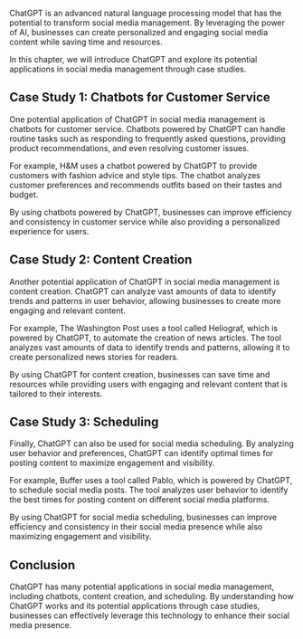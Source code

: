 
ChatGPT is an advanced natural language processing model that has the potential to transform social media management. By leveraging the power of AI, businesses can create personalized and engaging social media content while saving time and resources.

In this chapter, we will introduce ChatGPT and explore its potential applications in social media management through case studies.

Case Study 1: Chatbots for Customer Service
-------------------------------------------

One potential application of ChatGPT in social media management is chatbots for customer service. Chatbots powered by ChatGPT can handle routine tasks such as responding to frequently asked questions, providing product recommendations, and even resolving customer issues.

For example, H\&M uses a chatbot powered by ChatGPT to provide customers with fashion advice and style tips. The chatbot analyzes customer preferences and recommends outfits based on their tastes and budget.

By using chatbots powered by ChatGPT, businesses can improve efficiency and consistency in customer service while also providing a personalized experience for users.

Case Study 2: Content Creation
------------------------------

Another potential application of ChatGPT in social media management is content creation. ChatGPT can analyze vast amounts of data to identify trends and patterns in user behavior, allowing businesses to create more engaging and relevant content.

For example, The Washington Post uses a tool called Heliograf, which is powered by ChatGPT, to automate the creation of news articles. The tool analyzes vast amounts of data to identify trends and patterns, allowing it to create personalized news stories for readers.

By using ChatGPT for content creation, businesses can save time and resources while providing users with engaging and relevant content that is tailored to their interests.

Case Study 3: Scheduling
------------------------

Finally, ChatGPT can also be used for social media scheduling. By analyzing user behavior and preferences, ChatGPT can identify optimal times for posting content to maximize engagement and visibility.

For example, Buffer uses a tool called Pablo, which is powered by ChatGPT, to schedule social media posts. The tool analyzes user behavior to identify the best times for posting content on different social media platforms.

By using ChatGPT for social media scheduling, businesses can improve efficiency and consistency in their social media presence while also maximizing engagement and visibility.

Conclusion
----------

ChatGPT has many potential applications in social media management, including chatbots, content creation, and scheduling. By understanding how ChatGPT works and its potential applications through case studies, businesses can effectively leverage this technology to enhance their social media presence.

